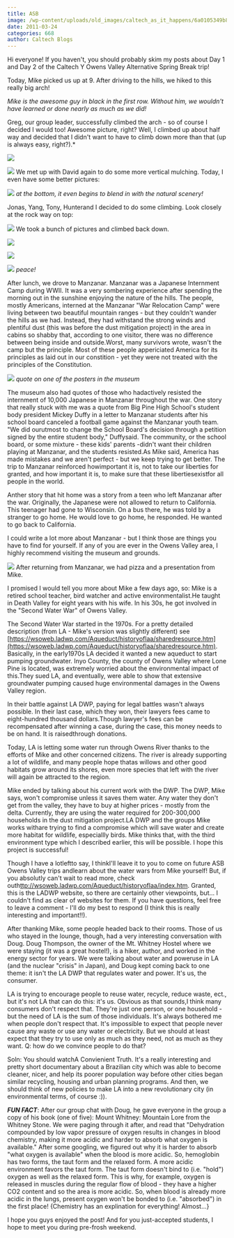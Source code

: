 ```yaml
---
title: ASB
image: /wp-content/uploads/old_images/caltech_as_it_happens/6a0105349b8251970b014e600080fb970c.jpg
date: 2011-03-24
categories: 668
author: Caltech Blogs
---
```



Hi everyone! If you haven't, you should probably skim my posts about Day 1 and Day 2 of the Caltech Y Owens Valley Alternative Spring Break trip!

Today, Mike picked us up at 9. After driving to the hills, we hiked to this really big arch!

*Mike is the awesome guy in black in the first row. Without him, we wouldn't have learned or done nearly as much as we did!*

Greg, our group leader, successfully climbed the arch - so of course I decided I would too! Awesome picture, right? Well, I climbed up about half way and decided that I didn't want to have to climb down more than that (up is always easy, right?).*

![](/old_images/caltech_as_it_happens/6a0105349b8251970b014e86db6127970d.jpg)


![](/old_images/caltech_as_it_happens/6a0105349b8251970b014e86db634d970d.jpg)
We met up with David again to do some more vertical mulching. Today, I even have some better pictures:

![](/old_images/caltech_as_it_happens/6a0105349b8251970b014e60008746970c.jpg)
*at the bottom, it even begins to blend in with the natural scenery!*

Jonas, Yang, Tony, Hunterand I decided to do some climbing. Look closely at the rock way on top:

![](/old_images/caltech_as_it_happens/6a0105349b8251970b014e60008a41970c.jpg)
We took a bunch of pictures and climbed back down.


![](/old_images/caltech_as_it_happens/6a0105349b8251970b014e86db68dd970d.jpg)


![](/old_images/caltech_as_it_happens/6a0105349b8251970b014e86db6bbf970d.jpg)


![](/old_images/caltech_as_it_happens/6a0105349b8251970b014e86db7152970d.jpg)
*peace!*

After lunch, we drove to Manzanar. Manzanar was a Japanese Internment Camp during WWII. It was a very sombering experience after spending the morning out in the sunshine enjoying the nature of the hills. The people, mostly Americans, interned at the Manzanar "War Relocation Camp" were living between two beautiful mountain ranges - but they couldn't wander the hills as we had. Instead, they had withstand the strong winds and plentiful dust (this was before the dust mitigation project) in the area in cabins so shabby that, according to one visitor, there was no difference between being inside and outside.Worst, many survivors wrote, wasn't the camp but the principle. Most of these people appericiated America for its principles as laid out in our constition - yet they were not treated with the principles of the Constitution.


![](/old_images/caltech_as_it_happens/6a0105349b8251970b014e600098ce970c.jpg)
*quote on one of the posters in the museum*

The museum also had quotes of those who hadactively resisted the internment of 10,000 Japanese in Manzanar throughout the war. One story that really stuck with me was a quote from Big Pine High School's student body president Mickey Duffy in a letter to Manzanar students after his school board canceled a football game against the Manzanar youth team. "We did ourutmost to change the School Board's decision through a petition signed by the entire student body," Duffysaid. The community, or the school board, or some mixture - these kids' parents -didn't want their children playing at Manzanar, and the students resisted.As Mike said, America has made mistakes and we aren't perfect - but we keep trying to get better. The trip to Manzanar reinforced howimportant it is, not to take our liberties for granted, and how important it is, to make sure that these libertiesexistfor all people in the world.

Anther story that hit home was a story from a teen who left Manzanar after the war. Originally, the Japanese were not allowed to return to California. This teenager had gone to Wisconsin. On a bus there, he was told by a stranger to go home. He would love to go home, he responded. He wanted to go back to California.

I could write a lot more about Manzanar - but I think those are things you have to find for yourself. If any of you are ever in the Owens Valley area, I highly recommend visiting the museum and grounds.


![](/old_images/caltech_as_it_happens/6a0105349b8251970b014e6000af61970c.jpg)
After returning from Manzanar, we had pizza and a presentation from Mike.

I promised I would tell you more about Mike a few days ago, so: Mike is a retired school teacher, bird watcher and active environmentalist.He taught in Death Valley for eight years with his wife. In his 30s, he got involved in the "Second Water War" of Owens Valley.

The Second Water War started in the 1970s. For a pretty detailed description (from LA - Mike's version was slightly different) see [https://wsoweb.ladwp.com/Aqueduct/historyoflaa/sharedresource.htm](https://wsoweb.ladwp.com/Aqueduct/historyoflaa/sharedresource.htm). Basically, in the early1970s LA decided it wanted a new aqueduct to start pumping groundwater. Inyo County, the county of Owens Valley where Lone Pine is located, was extremely worried about the environmental impact of this.They sued LA, and eventually, were able to show that extensive groundwater pumping caused huge environmental damages in the Owens Valley region.

In their battle against LA DWP, paying for legal battles wasn't always possible. In their last case, which they won, their lawyers fees came to eight-hundred thousand dollars.Though lawyer's fees can be recompensated after winning a case, during the case, this money needs to be on hand. It is raisedthrough donations.

Today, LA is letting some water run through Owens River thanks to the efforts of Mike and other concerned citizens. The river is already supporting a lot of wildlife, and many people hope thatas willows and other good habitats grow around its shores, even more species that left with the river will again be attracted to the region. 

Mike ended by talking about his current work with the DWP. The DWP, Mike says, won't compromise unless it saves them water. Any water they don't get from the valley, they have to buy at higher prices - mostly from the delta. Currently, they are using the water required for 200-300,000 households in the dust mitigation project.LA DWP and the groups Mike works withare trying to find a compromise which will save water and create more habitat for wildlife, especiallly birds. Mike thinks that, with the third environment type which I described earlier, this will be possible. I hope this project is successful!

Though I have a lotleftto say, I thinkI'll leave it to you to come on future ASB Owens Valley trips andlearn about the water wars from Mike yourself! But, if you absolutly can't wait to read more, check outh[ttp://wsoweb.ladwp.com/Aqueduct/historyoflaa/index.htm](https://wsoweb.ladwp.com/Aqueduct/historyoflaa/index.htm). Granted, this is the LADWP website, so there are certainly other viewpoints, but... I couldn't find as clear of websites for them. If you have questions, feel free to leave a comment - I'll do my best to respond (I think this is really interesting and important!!).

After thanking Mike, some people headed back to their rooms. Those of us who stayed in the lounge, though, had a very interesting conversation with Doug. Doug Thompson, the owner of the Mt. Whitney Hostel where we were staying (it was a great hostel!), is a hiker, author, and worked in the energy sector for years. We were talking about water and poweruse in LA (and the nuclear "crisis" in Japan), and Doug kept coming back to one theme: it isn't the LA DWP that regulates water and power. It's us, the consumer.

LA is trying to encourage people to reuse water, recycle, reduce waste, ect., but it's not LA that can do this: it's us. Obvious as that sounds,I think many consumers don't respect that. They're just one person, or one household - but the need of LA is the sum of those individuals. It's always bothered me when people don't respect that. It's impossible to expect that people never cause any waste or use any water or electricity. But we should at least expect that they try to use only as much as they need, not as much as they want. Q: how do we convince people to do that?

Soln: You should watchA Convienient Truth. It's a really interesting and pretty short documentary about a Brazilian city which was able to become cleaner, nicer, and help its poorer population way before other cities began similar recycling, housing and urban planning programs. And then, we should think of new policies to make LA into a new revolutionary city (in environmental terms, of course :)).

***FUN FACT***: After our group chat with Doug, he gave everyone in the group a copy of his book (one of five): Mount Whitney: Mountain Lore from the Whitney Stone. We were paging through it after, and read that "Dehydration compounded by low vapor pressure of oxygen results in changes in blood chemistry, making it more acidic and harder to absorb what oxygen is available." After some googling, we figured out why it is harder to absorb "what oxygen is available" when the blood is more acidic. So, hemoglobin has two forms, the taut form and the relaxed form. A more acidic environment favors the taut form. The taut form doesn't bind to (i.e. "hold") oxygen as well as the relaxed form. This is why, for example, oxygen is released in muscles during the regular flow of blood - they have a higher CO2 content and so the area is more acidic. So, when blood is already more acidic in the lungs, present oxygen won't be bonded to (i.e. "absorbed") in the first place! {Chemistry has an explination for everything! Almost...}

I hope you guys enjoyed the post! And for you just-accepted students, I hope to meet you during pre-frosh weekend.

